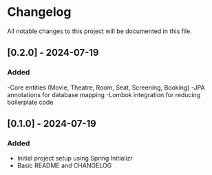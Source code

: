 # Changelog
All notable changes to this project will be documented in this file.

## [0.2.0] - 2024-07-19
### Added
-Core entities (Movie, Theatre, Room, Seat, Screening, Booking)
-JPA annotations for database mapping
-Lombok integration for reducing boilerplate code

## [0.1.0] - 2024-07-19
### Added
- Initial project setup using Spring Initializr
- Basic README and CHANGELOG

